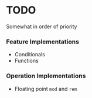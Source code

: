 # TODO

Somewhat in order of priority

### Feature Implementations
- Conditionals
- Functions

### Operation Implementations
- Floating point `mod` and `rem`